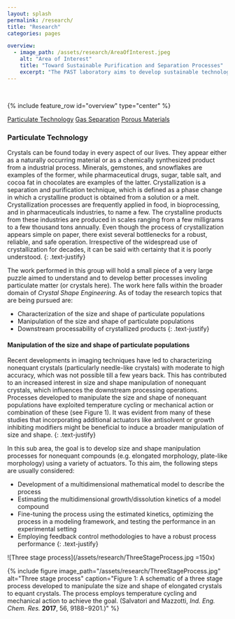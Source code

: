 ```yaml
---
layout: splash
permalink: /research/
title: "Research"
categories: pages

overview:
  - image_path: /assets/research/AreaOfInterest.jpeg
    alt: "Area of Interest"
    title: "Toward Sustainable Purification and Separation Processes"
    excerpt: "The PAST laboratory aims to develop sustainable technologies for challenging purification and separation problems. To achieve this the research activities span all the way from understanding fundamentals to developing processes. *Particulate Technology*, *Gas Separation*, and *Porous Materials* are the three focus areas of the laboratory. <br />"
---
```


<br />

{% include feature_row id="overview" type="center" %}

<a href="#ParTech" class="btn btn--primary">Particulate Technology</a> <a href="#" class="btn btn--primary">Gas Separation</a> <a href="#" class="btn btn--primary">Porous Materials</a>

<h3 id="ParTech">Particulate Technology</h3>
Crystals can be found today in every aspect of our lives. They appear either as a naturally occurring material or as a chemically synthesized product from a industrial process. Minerals, gemstones, and snowflakes are examples of the former, while pharmaceutical drugs, sugar, table salt, and cocoa fat in chocolates are examples of the latter. Crystallization is a separation and purification technique, which is defined as a phase change in which a crystalline product is obtained from a solution or a melt. Crystallization processes are frequently applied in food, in bioprocessing, and in pharmaceuticals industries, to name a few. The crystalline products from these industries are produced in scales ranging from a few milligrams to a few thousand tons annually. Even though the process of crystallization appears simple on paper, there exist several bottlenecks for a robust, reliable, and safe operation. Irrespective of the widespread use of crystallization for decades, it can be said with certainty that it is poorly understood. 
{: .text-justify}

The work performed in this group will hold a small piece of a very large puzzle aimed to understand and to develop better processes involing particulate matter (or crystals here). The work here falls within the broader domain of *Crystal Shape Engineering*. As of today the research topics that are being pursued are:
* Characterization of the size and shape of particulate populations
* Manipulation of the size and shape of particulate populations
* Downstream processability of crystallized products
{: .text-justify}

<h4 id="ParTech">Manipulation of the size and shape of particulate populations</h4>
Recent developments in imaging techniques have led to characterizing nonequant crystals (particularly needle-like crystals) with moderate to high accuracy, which was not possible till a few years back. This has contributed to an increased interest in size and shape manipulation of nonequant crystals, which influences the downstream processing operations. Processes developed to manipulate the size and shape of nonequant populations have exploited temperature cycling or mechanical action or combination of these (see Figure 1). It was evident from many of these studies that incorporating additional actuators like antisolvent or growth inhibiting modifiers might be beneficial to induce a broader manipulation of size and shape.
{: .text-justify}

In this sub area, the goal is to develop size and shape manipulation processes for nonequant compounds (e.g. elongated morphology, plate-like morphology) using a variety of actuators. To this aim, the following steps are usually considered:
* Development of a multidimensional mathematical model to describe the process
* Estimating the multidimensional growth/dissolution kinetics of a model compound
* Fine-tuning the process using the estimated kinetics, optimizing the process in a modeling framework, and testing the performance in an experimental setting
* Employing feedback control methodologies to have a robust process performance
{: .text-justify}

![Three stage process](/assets/research/ThreeStageProcess.jpg =150x)

{% include figure image_path="/assets/research/ThreeStageProcess.jpg" alt="Three stage process" caption="Figure 1: A schematic of a three stage process developed to manipulate the size and shape of elongated crystals to equant crystals. The process employs temperature cycling and mechanical action to achieve the goal. (Salvatori and Mazzotti, *Ind. Eng. Chem. Res.* **2017**, 56, 9188−9201.)" %}
